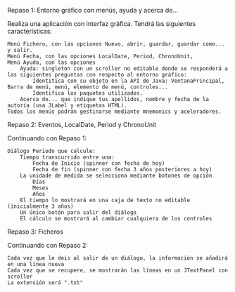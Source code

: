 Repaso 1: Entorno gráfico con menús, ayuda y acerca de...

Realiza una aplicación con interfaz gráfica. Tendrá las siguientes características:

    Menú Fichero, con las opciones Nuevo, abrir, guardar, guardar como... y salir. 
    Menú Fecha, con las opciones LocalDate, Period, ChronoUnit,
    Menú Ayuda, con las opciones
        Ayuda: singleton con un scroller no editable donde se responderá a las siguientes preguntas con respecto al entorno gráfico:
            Identitica con su objeto en la API de Java: VentanaPrincipal, Barra de menú, menú, elemento de menú, controles...
            Identifica los paquetes utilizados.
        Acerca de... que indique tus apellidos, nombre y fecha de la autoría (usa JLabel y etiquetas HTML).
    Todos los menús podrán gestinarse mediante mnemonics y aceleradores.
    
Repaso 2: Eventos, LocalDate, Period y ChronoUnit
    
Continuando con Repaso 1:

    Diálogo Periodo que calcule:
        Tiempo transcurrido entre una:
            Fecha de Inicio (spinner con fecha de hoy)
            Fecha de fin (spinner con fecha 3 años posteriores a hoy)
        La unidade de medida se selecciona mediante botones de opción
            Días
            Meses
            Años
        El tiempo lo mostrará en una caja de texto no editable (inicialmente 3 años)
        Un único botón para salir del diálogo
        El cálculo se mostrará al cambiar cualquiera de los controles
        
Repaso 3: Ficheros
        
Continuando con Repaso 2:

    Cada vez que le deis al salir de un diálogo, la información se añadirá en una línea nueva
    Cada vez que se recupere, se mostrarán las líneas en un JTextPanel con scroller
    La extensión será ".txt"
